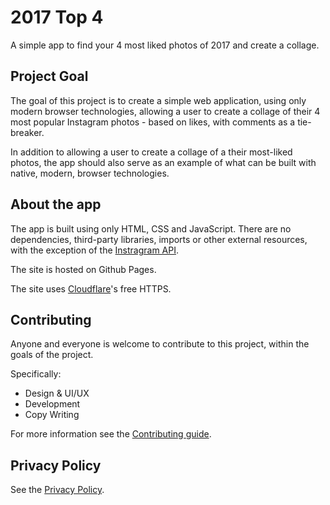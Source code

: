 # 2017 Top 4

A simple app to find your 4 most liked photos of 2017 and create a collage.

## Project Goal

The goal of this project is to create a simple web application, using only modern browser technologies,
allowing a user to create a collage of their 4 most popular Instagram photos - based on likes, with comments
as a tie-breaker.

In addition to allowing a user to create a collage of a their most-liked photos, the app should
also serve as an example of what can be built with native, modern, browser technologies.

## About the app

The app is built using only HTML, CSS and JavaScript. There are no dependencies, third-party libraries, imports
or other external resources, with the exception of the [Instragram API](https://www.instagram.com/developer/).

The site is hosted on Github Pages.

The site uses [Cloudflare](https://www.cloudflare.com/)'s free HTTPS.

## Contributing

Anyone and everyone is welcome to contribute to this project, within the goals of the project.

Specifically:
* Design & UI/UX
* Development
* Copy Writing

For more information see the [Contributing guide](https://github.com/brettdewoody/instagram-2017-top-4/blob/master/CONTRIBUTING.md).

## Privacy Policy

See the [Privacy Policy](https://github.com/brettdewoody/instagram-2017-top-4/blob/master/PRIVACY.md).




